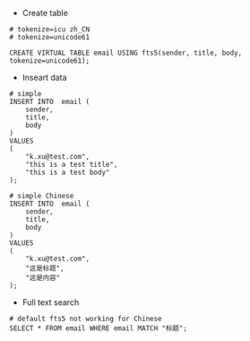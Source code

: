 - Create table

```
# tokenize=icu zh_CN
# tokenize=unicode61

CREATE VIRTUAL TABLE email USING fts5(sender, title, body, tokenize=unicode61);
```

- Inseart data

```
# simple
INSERT INTO  email (
    sender,
    title,
    body
) 
VALUES
(
    "k.xu@test.com",
    "this is a test title",
    "this is a test body"
);
```

```
# simple Chinese
INSERT INTO  email (
    sender,
    title,
    body
) 
VALUES
(
    "k.xu@test.com",
    "这是标题",
    "这是内容"
);
```

- Full text search 

```
# default fts5 not working for Chinese
SELECT * FROM email WHERE email MATCH "标题";
```
